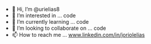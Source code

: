 - 👋 Hi, I’m @urielias8
- 👀 I’m interested in ... code
- 🌱 I’m currently learning ... code
- 💞️ I’m looking to collaborate on ... code
- 📫 How to reach me ... www.linkedin.com/in/joriolelias

